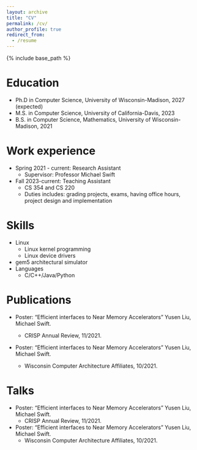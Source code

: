 ```yaml
---
layout: archive
title: "CV"
permalink: /cv/
author_profile: true
redirect_from:
  - /resume
---
```


{% include base_path %}

Education
======
* Ph.D in Computer Science, University of Wisconsin-Madison, 2027 (expected)
* M.S. in Computer Science, University of California-Davis, 2023
* B.S. in Computer Science, Mathematics, University of Wisconsin-Madison, 2021

Work experience
======

* Spring 2021 - current: Research Assistant
  * Supervisor: Professor Michael Swift
* Fall 2023-current: Teaching Assistant
  * CS 354 and CS 220
  * Duties includes: grading projects, exams, having office hours, project design and implementation


Skills
======
* Linux
  * Linux kernel programming
  * Linux device drivers
* gem5 architectural simulator
* Languages
  * C/C++/Java/Python

Publications
======
* Poster: “Efficient interfaces to Near Memory Accelerators” Yusen Liu, Michael Swift.
  * CRISP Annual Review, 11/2021.
* Poster: “Efficient interfaces to Near Memory Accelerators” Yusen Liu, Michael Swift.
  * Wisconsin Computer Architecture Affiliates, 10/2021. 

  <!-- <ul>{% for post in site.publications reversed %}
    {% include archive-single-cv.html %}
  {% endfor %}</ul> -->
  
Talks
======
* Poster: “Efficient interfaces to Near Memory Accelerators” Yusen Liu, Michael Swift.
  * CRISP Annual Review, 11/2021.
* Poster: “Efficient interfaces to Near Memory Accelerators” Yusen Liu, Michael Swift.
  * Wisconsin Computer Architecture Affiliates, 10/2021. 
  <!-- <ul>{% for post in site.talks reversed %}
    {% include archive-single-talk-cv.html  %}
  {% endfor %}</ul> -->




<!-- Teaching
======
  <ul>{% for post in site.teaching reversed %}
    {% include archive-single-cv.html %}
  {% endfor %}</ul> -->
  
<!-- Service and leadership
======
* Currently signed in to 43 different slack teams -->
